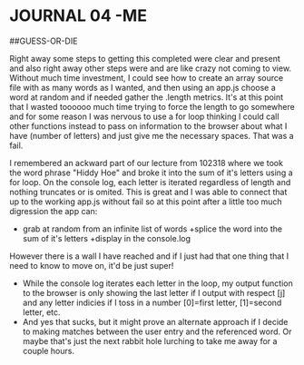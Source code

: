 # JOURNAL 04 -ME
##GUESS-OR-DIE

Right away some steps to getting this completed were clear and present and also right away other steps were and are like crazy not coming to view.  Without much time investment, I could see how to create an array source file with as many words as I wanted, and then using an app.js choose a word at random and if needed gather the .length metrics.  It's at this point that I wasted toooooo much time trying to force the length to go somewhere and for some reason I was nervous to use a for loop thinking I could call other functions instead to pass on information to the browser about what I have (number of letters) and just give me the necessary spaces.  That was a fail. 

I remembered an ackward part of our lecture from 102318 where we took the word phrase  "Hiddy Hoe" and broke it into the sum of it's letters using a for loop.  On the console log, each letter is iterated regardless of length and nothing truncates or is omited.  This is great and I was able to connect that up to the working app.js without fail so at this point after a little too much digression the app can:
+ grab at random from an infinite list of words
+splice the word into the sum of it's letters
+display in the console.log

However there is a wall I have reached and if I just had that one thing that I need to know to move on, it'd be just super!

+ While the console log iterates each letter in the loop, my output function to the browser is only showing the last letter if I output with respect [j] and any letter indicies if I toss in a number [0]=first letter, [1]=second letter, etc.  
+ And yes that sucks, but it might prove an alternate approach if I decide to making matches between the user entry and the referenced word. Or maybe that's just the next rabbit hole lurching to take me away for a couple hours.


